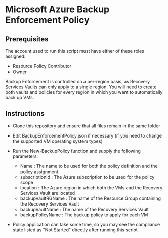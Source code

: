 # Microsoft Azure Backup Enforcement Policy

## Prerequisites

The account used to run this script must have either of these roles assigned:

* Resource Policy Contributor
* Owner

Backup Enforcement is controlled on a per-region basis, as Recovery Services Vaults can only apply to a single region.
You will need to create both vaults and policies for every region in which you want to automatically back up VMs.

## Instructions

* Clone this repository and ensure that all files remain in the same folder
* Edit BackupEnforcementPolicy.json if necessary (if you need to change the supported VM operating system types)
* Run the New-BackupPolicy function and supply the following parameters:

    - Name : The name to be used for both the policy definition and the policy assignment
    - subscriptionId : The Azure subscription to be used for the policy scope
    - location : The Azure region in which both the VMs and the Recovery Services Vault are located
    - backupVaultRGName : The name of the Resource Group containing the Recovery Services Vault
    - backupVaultName : The name of the Recovery Services Vault
    - backupPolicyName : The backup policy to apply for each VM

* Policy application can take some time, so you may see the compliance state listed as "Not Started" directly after running this script

